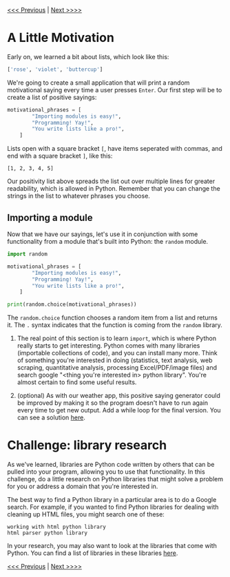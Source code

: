 [<<< Previous](google.md) |  [Next >>>>](resources.md)

# A Little Motivation

Early on, we learned a bit about lists, which look like this:

```python
['rose', 'violet', 'buttercup']
```
	
We're going to create a small application that will print a random motivational saying every time a user presses `Enter`. Our first step will be to create a list of positive sayings:

```python
motivational_phrases = [
        "Importing modules is easy!",
        "Programming! Yay!",
        "You write lists like a pro!",
    ]
```

Lists open with a square bracket `[`, have items seperated with commas, and end with a square bracket `]`, like this:

    [1, 2, 3, 4, 5]
	
Our positivity list above spreads the list out over multiple lines for greater readability, which is allowed in Python. Remember that you can change the strings in the list to whatever phrases you choose.

## Importing a module

Now that we have our sayings, let's use it in conjunction with some functionality from a module that's built into Python: the `random` module.

```python
import random

motivational_phrases = [
        "Importing modules is easy!",
        "Programming! Yay!",
        "You write lists like a pro!",
    ]

print(random.choice(motivational_phrases))
```

The `random.choice` function chooses a random item from a list and returns it. The `.` syntax indicates that the function is coming from the `random` library.

1. The real point of this section is to learn `import`, which is where Python really starts to get interesting. Python comes with many libraries (importable collections of code), and you can install many more. Think of something you're interested in doing (statistics, text analysis, web scraping, quantitative analysis, processing Excel/PDF/image files) and search google "\<thing you're interested in> python library". You're almost certain to find some useful results.

2. (optional) As with our weather app, this positive saying generator could be improved by making it so the program doesn't have to run again every time to get new output. Add a while loop for the final version. You can see a solution [here](motivation.py).

# Challenge: library research

As we've learned, libraries are Python code written by others that can be pulled into your program, allowing you to use that functionality. In this challenge, do a little research on Python libraries that might solve a problem for you or address a domain that you're interested in.

The best way to find a Python library in a particular area is to do a Google search. For example, if you wanted to find Python libraries for dealing with cleaning up HTML files, you might search one of these:

	working with html python library
	html parser python library
	
In your research, you may also want to look at the libraries that come with Python. You can find a list of libraries in these libraries [here](https://docs.python.org/3/py-modindex.html).

[<<< Previous](google.md) |  [Next >>>>](resources.md)

